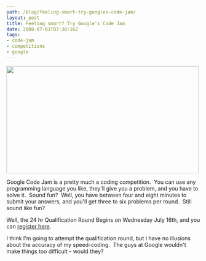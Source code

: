 ```yaml
---
path: /blog/feeling-smart-try-googles-code-jam/
layout: post
title: Feeling smart? Try Google's Code Jam
date: 2008-07-01T07:30:16Z
tags:
- code-jam
- competitions
- google
---
```


<a href="http://code.google.com/codejam/" target="_blank"><img class="alignnone size-full wp-image-261" title="codejam" src="http://uploads.psyked.co.uk/2008/07/codejam.jpg" alt="" width="500" height="280" /></a>

Google Code Jam is a pretty much a coding competition.  You can use any programming language you like, they'll give you a problem, and you have to solve it.  Sound fun?  Well, you have between four and eight minutes to submit your answers, and you'll get three to six problems per round.  Still sound like fun?



Well, the 24 hr Qualification Round Begins on Wednesday July 16th, and you can <a href="http://code.google.com/codejam/contest/registration" target="_blank">register here</a>.

I think I'm going to attempt the qualification round, but I have no illusions about the accuracy of my speed-coding.  The guys at Google wouldn't make things too difficult - would they?